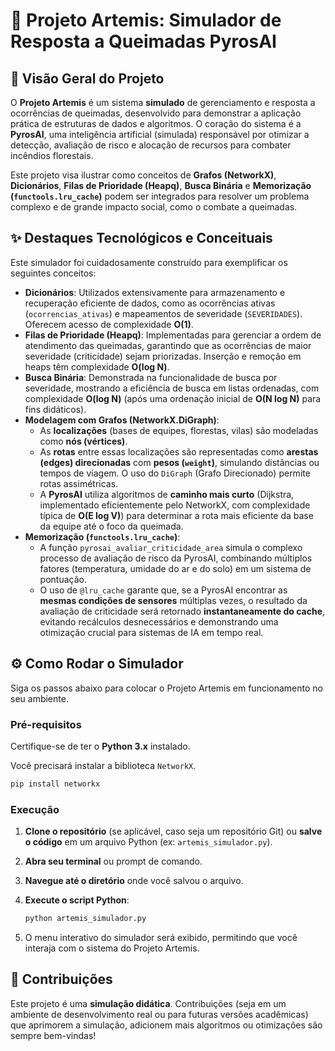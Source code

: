 # 🚀 Projeto Artemis: Simulador de Resposta a Queimadas PyrosAI

## 🎯 Visão Geral do Projeto

O **Projeto Artemis** é um sistema **simulado** de gerenciamento e resposta a ocorrências de queimadas, desenvolvido para demonstrar a aplicação prática de estruturas de dados e algoritmos. O coração do sistema é a **PyrosAI**, uma inteligência artificial (simulada) responsável por otimizar a detecção, avaliação de risco e alocação de recursos para combater incêndios florestais.

Este projeto visa ilustrar como conceitos de **Grafos (NetworkX)**, **Dicionários**, **Filas de Prioridade (Heapq)**, **Busca Binária** e **Memorização (`functools.lru_cache`)** podem ser integrados para resolver um problema complexo e de grande impacto social, como o combate a queimadas.

## ✨ Destaques Tecnológicos e Conceituais

Este simulador foi cuidadosamente construído para exemplificar os seguintes conceitos:

  * **Dicionários**: Utilizados extensivamente para armazenamento e recuperação eficiente de dados, como as ocorrências ativas (`ocorrencias_ativas`) e mapeamentos de severidade (`SEVERIDADES`). Oferecem acesso de complexidade **O(1)**.
  * **Filas de Prioridade (Heapq)**: Implementadas para gerenciar a ordem de atendimento das queimadas, garantindo que as ocorrências de maior severidade (criticidade) sejam priorizadas. Inserção e remoção em heaps têm complexidade **O(log N)**.
  * **Busca Binária**: Demonstrada na funcionalidade de busca por severidade, mostrando a eficiência de busca em listas ordenadas, com complexidade **O(log N)** (após uma ordenação inicial de **O(N log N)** para fins didáticos).
  * **Modelagem com Grafos (NetworkX.DiGraph)**:
      * As **localizações** (bases de equipes, florestas, vilas) são modeladas como **nós (vértices)**.
      * As **rotas** entre essas localizações são representadas como **arestas (edges) direcionadas** com **pesos (`weight`)**, simulando distâncias ou tempos de viagem. O uso do `DiGraph` (Grafo Direcionado) permite rotas assimétricas.
      * A **PyrosAI** utiliza algoritmos de **caminho mais curto** (Dijkstra, implementado eficientemente pelo NetworkX, com complexidade típica de **O(E log V)**) para determinar a rota mais eficiente da base da equipe até o foco da queimada.
  * **Memorização (`functools.lru_cache`)**:
      * A função `pyrosai_avaliar_criticidade_area` simula o complexo processo de avaliação de risco da PyrosAI, combinando múltiplos fatores (temperatura, umidade do ar e do solo) em um sistema de pontuação.
      * O uso de `@lru_cache` garante que, se a PyrosAI encontrar as **mesmas condições de sensores** múltiplas vezes, o resultado da avaliação de criticidade será retornado **instantaneamente do cache**, evitando recálculos desnecessários e demonstrando uma otimização crucial para sistemas de IA em tempo real.

## ⚙️ Como Rodar o Simulador

Siga os passos abaixo para colocar o Projeto Artemis em funcionamento no seu ambiente.

### Pré-requisitos

Certifique-se de ter o **Python 3.x** instalado.

Você precisará instalar a biblioteca `NetworkX`.

```bash
pip install networkx
```

### Execução

1.  **Clone o repositório** (se aplicável, caso seja um repositório Git) ou **salve o código** em um arquivo Python (ex: `artemis_simulador.py`).

2.  **Abra seu terminal** ou prompt de comando.

3.  **Navegue até o diretório** onde você salvou o arquivo.

4.  **Execute o script Python**:

    ```bash
    python artemis_simulador.py
    ```

5.  O menu interativo do simulador será exibido, permitindo que você interaja com o sistema do Projeto Artemis.

## 🤝 Contribuições

Este projeto é uma **simulação didática**. Contribuições (seja em um ambiente de desenvolvimento real ou para futuras versões acadêmicas) que aprimorem a simulação, adicionem mais algoritmos ou otimizações são sempre bem-vindas\!

